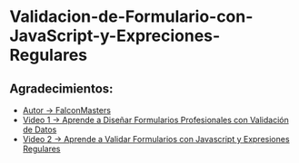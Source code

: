 # Validacion-de-Formulario-con-JavaScript-y-Expreciones-Regulares


## Agradecimientos:
- [Autor -> FalconMasters](https://www.youtube.com/@FalconMasters)
- [Video 1 ->  Aprende a Diseñar Formularios Profesionales con Validación de Datos](https://www.youtube.com/watch?v=cEKDyzoTXb4)
- [Video 2 ->  Aprende a Validar Formularios con Javascript y Expresiones Regulares](https://www.youtube.com/watch?v=s3pC93LgP18)
